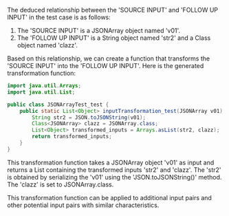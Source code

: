 The deduced relationship between the 'SOURCE INPUT' and 'FOLLOW UP INPUT' in the test case is as follows:

1. The 'SOURCE INPUT' is a JSONArray object named 'v01'.
2. The 'FOLLOW UP INPUT' is a String object named 'str2' and a Class object named 'clazz'.

Based on this relationship, we can create a function that transforms the 'SOURCE INPUT' into the 'FOLLOW UP INPUT'. Here is the generated transformation function:

```java
import java.util.Arrays;
import java.util.List;

public class JSONArrayTest_test {
    public static List<Object> inputTransformation_test(JSONArray v01) {
        String str2 = JSON.toJSONString(v01);
        Class<JSONArray> clazz = JSONArray.class;
        List<Object> transformed_inputs = Arrays.asList(str2, clazz);
        return transformed_inputs;
    }
}
```

This transformation function takes a JSONArray object 'v01' as input and returns a List<Object> containing the transformed inputs 'str2' and 'clazz'. The 'str2' is obtained by serializing the 'v01' using the 'JSON.toJSONString()' method. The 'clazz' is set to JSONArray.class.

This transformation function can be applied to additional input pairs and other potential input pairs with similar characteristics.